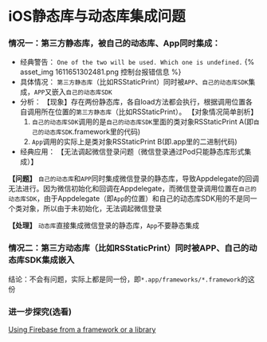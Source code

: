 # iOS静态库与动态库集成问题

### 情况一：第三方静态库，被自己的动态库、App同时集成：
- 经典警告：
`One of the two will be used. Which one is undefined.`
{% asset_img 1611651302481.png 控制台报错信息 %}
- 具体情况：
`第三方静态库`（比如RSStaticPrint）同时被`APP`、`自己的动态库SDK`集成，`APP`又嵌入`自己的动态库SDK`
- 分析：
【现象】存在两份静态库，各自load方法都会执行，根据调用位置各自调用所在位置的`第三方静态库`（比如RSStaticPrint）。
【对象情况简单剖析】
	1. `自己的动态库SDK`调用的是`自己的动态库SDK`里面的类对象RSStaticPrint A(即`自己的动态库SDK`.framework里的代码)
	2. `App`调用的实际上是类对象RSStaticPrint B(即.app里的二进制代码)
- 经典应用：
【无法调起微信登录问题（微信登录通过Pod只能静态库形式集成）】

**【问题】**
	`自己的动态库`和`APP`同时集成微信登录的静态库，导致Appdelegate的回调无法进行。因为微信初始化和回调在Appdelegate，而微信登录调用位置在`自己的动态库SDK`，由于Appdelegate（即`App`的位置）和自己的动态库SDK用的不是同一个类对象，所以由于未初始化，无法调起微信登录
	
**【处理】**
	`动态库`直接集成微信登录的静态库，`App`不要静态集成

### 情况二：第三方动态库（比如RSStaticPrint）同时被APP、自己的动态库SDK集成嵌入
结论：不会有问题，实际上都是同一份，即`*.app/frameworks/*.framework`的这份

### 进一步探究(选看)
[Using Firebase from a framework or a library](https://github.com/firebase/firebase-ios-sdk/blob/master/docs/firebase_in_libraries.md)
